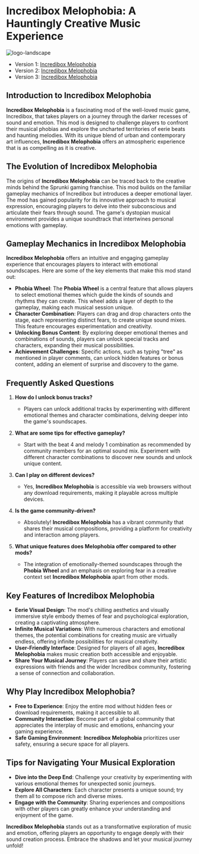# Incredibox Melophobia: A Hauntingly Creative Music Experience

![logo-landscape](https://github.com/user-attachments/assets/74987c4e-f9b4-4524-aeb4-36d168d4dfb6)

- Version 1: [Incredibox Melophobia](https://sprunki-incredibox.org/game/incredibox-melophobia)
- Version 2: [Incredibox Melophobia](https://sprunki.la/game/incredibox-melophobia)
- Version 3: [Incredibox Melophobia](https://scrunkly.org/game/incredibox-melophobia)

## Introduction to Incredibox Melophobia
**Incredibox Melophobia** is a fascinating mod of the well-loved music game, Incredibox, that takes players on a journey through the darker recesses of sound and emotion. This mod is designed to challenge players to confront their musical phobias and explore the uncharted territories of eerie beats and haunting melodies. With its unique blend of urban and contemporary art influences, **Incredibox Melophobia** offers an atmospheric experience that is as compelling as it is creative.

## The Evolution of Incredibox Melophobia
The origins of **Incredibox Melophobia** can be traced back to the creative minds behind the Sprunki gaming franchise. This mod builds on the familiar gameplay mechanics of Incredibox but introduces a deeper emotional layer. The mod has gained popularity for its innovative approach to musical expression, encouraging players to delve into their subconscious and articulate their fears through sound. The game's dystopian musical environment provides a unique soundtrack that intertwines personal emotions with gameplay.

## Gameplay Mechanics in Incredibox Melophobia
**Incredibox Melophobia** offers an intuitive and engaging gameplay experience that encourages players to interact with emotional soundscapes. Here are some of the key elements that make this mod stand out:

- **Phobia Wheel**: The **Phobia Wheel** is a central feature that allows players to select emotional themes which guide the kinds of sounds and rhythms they can create. This wheel adds a layer of depth to the gameplay, making each musical session unique.
- **Character Combination**: Players can drag and drop characters onto the stage, each representing distinct fears, to create unique sound mixes. This feature encourages experimentation and creativity.
- **Unlocking Bonus Content**: By exploring deeper emotional themes and combinations of sounds, players can unlock special tracks and characters, expanding their musical possibilities.
- **Achievement Challenges**: Specific actions, such as typing "tree" as mentioned in player comments, can unlock hidden features or bonus content, adding an element of surprise and discovery to the game.

## Frequently Asked Questions
1. **How do I unlock bonus tracks?**
   - Players can unlock additional tracks by experimenting with different emotional themes and character combinations, delving deeper into the game's soundscapes.

2. **What are some tips for effective gameplay?**
   - Start with the beat 4 and melody 1 combination as recommended by community members for an optimal sound mix. Experiment with different character combinations to discover new sounds and unlock unique content.

3. **Can I play on different devices?**
   - Yes, **Incredibox Melophobia** is accessible via web browsers without any download requirements, making it playable across multiple devices.

4. **Is the game community-driven?**
   - Absolutely! **Incredibox Melophobia** has a vibrant community that shares their musical compositions, providing a platform for creativity and interaction among players.

5. **What unique features does Melophobia offer compared to other mods?**
   - The integration of emotionally-themed soundscapes through the **Phobia Wheel** and an emphasis on exploring fear in a creative context set **Incredibox Melophobia** apart from other mods.

## Key Features of Incredibox Melophobia
- **Eerie Visual Design**: The mod's chilling aesthetics and visually immersive style embody themes of fear and psychological exploration, creating a captivating atmosphere.
- **Infinite Musical Variations**: With numerous characters and emotional themes, the potential combinations for creating music are virtually endless, offering infinite possibilities for musical creativity.
- **User-Friendly Interface**: Designed for players of all ages, **Incredibox Melophobia** makes music creation both accessible and enjoyable.
- **Share Your Musical Journey**: Players can save and share their artistic expressions with friends and the wider Incredibox community, fostering a sense of connection and collaboration.

## Why Play Incredibox Melophobia?
- **Free to Experience**: Enjoy the entire mod without hidden fees or download requirements, making it accessible to all.
- **Community Interaction**: Become part of a global community that appreciates the interplay of music and emotions, enhancing your gaming experience.
- **Safe Gaming Environment**: **Incredibox Melophobia** prioritizes user safety, ensuring a secure space for all players.

## Tips for Navigating Your Musical Exploration
- **Dive into the Deep End**: Challenge your creativity by experimenting with various emotional themes for unexpected sonic journeys.
- **Explore All Characters**: Each character presents a unique sound; try them all to compose rich and diverse mixes.
- **Engage with the Community**: Sharing experiences and compositions with other players can greatly enhance your understanding and enjoyment of the game.

**Incredibox Melophobia** stands out as a transformative exploration of music and emotion, offering players an opportunity to engage deeply with their sound creation process. Embrace the shadows and let your musical journey unfold!
